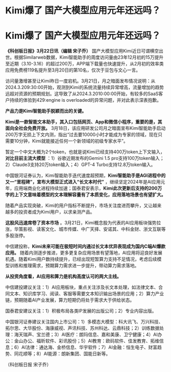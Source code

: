 # Kimi爆了 国产大模型应用元年还远吗？

# Kimi爆了 国产大模型应用元年还远吗？

**《科创板日报》3月22日讯（编辑 宋子乔）**
国产大模型应用Kimi近日可谓横空出世。根据Similarweb数据，Kimi智能助手的周度访问量由23年12月初的15万提升至近期（3.10-3.16）的超过200万，APP端下载量也快速提升，从2月初的效率类应用免费榜119名提升至3月20日的第10名，仅次于豆包与文心一言。

访问量激增甚至让Kimi昨日一度宕机。3月21日，月之暗面发布情况说明：从2024.3.209:30:00开始，观测到Kimi的系统流量持续异常增高，流量增加的趋势远超对资源的预期规划。这导致了从2024.3.2010:00:00开始，有较多的SaaS客户持续的体验到429:engine
is overloaded的异常问题，并对此表示深表抱歉。

**产品力是Kimi智能助手脱颖而出的关键。**

**Kimi是一款智能文本助手，其入口包括网页、App和微信小程序，重要的是，其面向全社会免费开放。**
3月18日，该应用研发公司月之暗面宣布Kimi智能助手启动200万字无损上下文内测，指出“过去要10000小时才能成为专家的领域，现在只需要10分钟，Kimi就能接近任何一个新领域的初级专家水平”。

暂定一个中文大概为2个token，也就是说Kimi已经支持400万token上下文输入，**对比目前主流大模型** ：1）谷歌近期发布的Gemini 1.5
pro支持100万token输入；2）Claude3支持20万token输入；4）GPT-4 Turbo支持12.8万token输入。

中国银河证券认为，Kimi智能助手迭代速度超预期，**Kimi智能助手是AGI进程中的又一“里程碑”，宣布大模型正式进入“长文本时代”**
，继续坚定2024年是AI应用元年，应用端商业化进程持续加速；国泰君安表示，**Kimi此次更新后支持的200万字的上下文意味着模型的文本理解容量有了本质变化，应用落地场景也有望扩大。**

随着产品实现突破，Kimi的用户指标不断提升，市场关注度进而攀升，又让越来越多的投资者成为Kimi用户，以求亲测产品。

**这股风迅速席卷了资本市场**
。3月21日，Kimi概念股为代表的AI应用板块强势拉涨，华策影视、读客文化、城市传媒、中广天择、安诺其、中科金财、浙文互联等多股涨停。

中信建投称，**Kimi未来可能在极短时间内通过长文本优异表现成为国内C端AI爆款应用。**
随着内测逐步推进，更多更复杂应用场景有望落地，AI应用将迎良好发展机遇。随着Kimi用户数持续提升，已经出现短暂算力支持不足情况，考虑后续模型训练和推理需求，预期算力需求进一步提升，带动算力需求落地。

**从投资角度看，AI应用和算力是机构高度认可的两大主线。**

中信建投建议关注：1）AI应用板块，重点关注涉及长文本处理，如法律文本、合同文本、知识库学习、阅读、客服等需要文本知识输出场景的应用；2）算力产业链，预期随着AI产业发展，算力短期仍将处于需求大于供给状态。

国泰君安建议关注：1）积极布局各类IP发展的出版公司；2）专业内容出版。

中国银河证券建议关注国内上市公司：1）多模态大模型：科大讯飞、万兴科技、拓尔思、大华股份、海康威视、声讯科技、苏州科达、云鼎科技；2）训练数据处理：海天瑞声、宝兰德；3）AI医疗：朗玛信息、嘉和美康、卫宁健康；4）AI办公：金山办公、福昕软件、彩讯股份；5）AI教育：欧码软件、佳发教育、拓维信息；6）AI法律：通达海、金桥信息、华宇软件；7）AI金融：恒生电子、财富趋势、同花顺等；8）AI能源：朗新集团、国能日新等。

（科创板日报 宋子乔）

